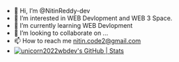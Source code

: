 - 👋 Hi, I’m @NitinReddy-dev
- 👀 I’m interested in WEB Devlopment and WEB 3 Space.
- 🌱 I’m currently learning WEB Devlopment
- 💞️ I’m looking to collaborate on ...
- 📫 How to reach me nitin.code2@gmail.com
- [![unicorn2022wbdev's GitHub | Stats](https://stats.quine.sh/unicorn2022wbdev/github?theme=dark)](https://quine.sh?utm_source=widgets&utm_campaign=unicorn2022wbdev)

<!---
unicorn2022wbdev/unicorn2022wbdev is a ✨ special ✨ repository because its `README.md` (this file) appears on your GitHub profile.
You can click the Preview link to take a look at your changes.
--->
